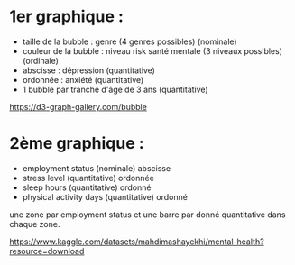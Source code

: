 # 1er graphique :
 - taille de la bubble : genre (4 genres possibles) (nominale)
 - couleur de la bubble : niveau risk santé mentale (3 niveaux possibles) (ordinale)
 - abscisse : dépression (quantitative)
 - ordonnée : anxiété (quantitative)
 - 1 bubble par tranche d'âge de 3 ans (quantitative)
 
https://d3-graph-gallery.com/bubble

# 2ème graphique :
 - employment status (nominale) abscisse
 - stress level (quantitative) ordonnée
 - sleep hours (quantitative) ordonné
 - physical activity days (quantitative) ordonné
 
une zone par employment status et une barre par donné quantitative dans chaque zone.


https://www.kaggle.com/datasets/mahdimashayekhi/mental-health?resource=download
 
